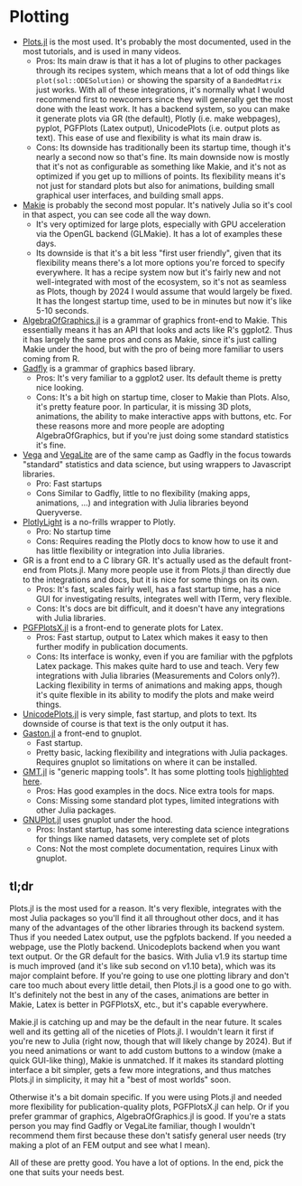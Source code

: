 # Plotting
* [Plots.jl](https://docs.juliaplots.org/) is the most used. It's probably the most documented, used in the most tutorials, and is used in many videos. 
    * Pros: Its main draw is that it has a lot of plugins to other packages through its recipes system, which means that a lot of odd things like `plot(sol::ODESolution)` or showing the sparsity of a `BandedMatrix` just works. With all of these integrations, it's normally what I would recommend first to newcomers since they will generally get the most done with the least work. It has a backend system, so you can make it generate plots via GR (the default), Plotly (i.e. make webpages), pyplot, PGFPlots (Latex output), UnicodePlots (i.e. output plots as text). This ease of use and flexibility is what its main draw is.
     * Cons: Its downside has traditionally been its startup time, though it's nearly a second now so that's fine. Its main downside now is mostly that it's not as configurable as something like Makie, and it's not as optimized if you get up to millions of points. Its flexibility means it's not just for standard plots but also for animations, building small graphical user interfaces, and building small apps. 
* [Makie](https://docs.makie.org/stable/) is probably the second most popular. It's natively Julia so it's cool in that aspect, you can see code all the way down. 
    * It's very optimized for large plots, especially with GPU acceleration via the OpenGL backend (GLMakie). It has a lot of examples these days. 
     * Its downside is that it's a bit less "first user friendly", given that its flexibility means there's a lot more options you're forced to specify everywhere. It has a recipe system now but it's fairly new and not well-integrated with most of the ecosystem, so it's not as seamless as Plots, though by 2024 I would assume that would largely be fixed. It has the longest startup time, used to be in minutes but now it's like 5-10 seconds. 
* [AlgebraOfGraphics.jl](https://aog.makie.org/stable/) is a grammar of graphics front-end to Makie. This essentially means it has an API that looks and acts like R's ggplot2. Thus it has largely the same pros and cons as Makie, since it's just calling Makie under the hood, but with the pro of being more familiar to users coming from R.
* [Gadfly](http://gadflyjl.org/stable/) is a grammar of graphics based library.
    * Pros: It's very familiar to a ggplot2 user. Its default theme is pretty nice looking.
    * Cons: It's a bit high on startup time, closer to Makie than Plots. Also, it's pretty feature poor. In particular, it is missing 3D plots, animations, the ability to make interactive apps with buttons, etc. For these reasons more and more people are adopting AlgebraOfGraphics, but if you're just doing some standard statistics it's fine.
* [Vega](https://www.queryverse.org/Vega.jl/stable) and [VegaLite](https://www.queryverse.org/VegaLite.jl/stable/) are of the same camp as Gadfly in the focus towards "standard" statistics and data science, but using wrappers to Javascript libraries. 
     * Pro: Fast startups 
     * Cons Similar to Gadfly, little to no flexibility (making apps, animations, ...) and integration with Julia libraries beyond Queryverse.
* [PlotlyLight](https://github.com/JuliaComputing/PlotlyLight.jl) is a no-frills wrapper to Plotly. 
    * Pro: No startup time
    * Cons: Requires reading the Plotly docs to know how to use it and has little flexibility or integration into Julia libraries.
* GR is a front end to a C library GR. It's actually used as the default front-end from Plots.jl. Many more people use it from Plots.jl than directly due to the integrations and docs, but it is nice for some things on its own.
    * Pros: It's fast, scales fairly well, has a fast startup time, has a nice GUI for investigating results, integrates well with ITerm, very flexible.
    * Cons: It's docs are bit difficult, and it doesn't have any integrations with Julia libraries. 
* [PGFPlotsX.jl](https://kristofferc.github.io/PGFPlotsX.jl/stable/) is a front-end to generate plots for Latex.
   * Pros: Fast startup, output to Latex which makes it easy to then further modify in publication documents.
   * Cons: Its interface is wonky, even if you are familiar with the pgfplots Latex package. This makes quite hard to use and teach. Very few integrations with Julia libraries (Measurements and Colors only?). Lacking flexibility in terms of animations and making apps, though it's quite flexible in its ability to modify the plots and make weird things.
* [UnicodePlots.jl](https://github.com/JuliaPlots/UnicodePlots.jl) is very simple, fast startup, and plots to text. Its downside of course is that text is the only output it has.
* [Gaston.jl](https://mbaz.github.io/Gaston.jl/v0.10.0/) a front-end to gnuplot.
     * Fast startup.
     * Pretty basic, lacking flexibility and integrations with Julia packages. Requires gnuplot so limitations on where it can be installed.
* [GMT.jl](https://github.com/GenericMappingTools/GMT.jl) is "generic mapping tools". It has some plotting tools [highlighted here](https://www.generic-mapping-tools.org/GMTjl_doc/examples/plotting_functions/).
    * Pros: Has good examples in the docs. Nice extra tools for maps.
    * Cons: Missing some standard plot types, limited integrations with other Julia packages.
* [GNUPlot.jl](https://github.com/gcalderone/Gnuplot.jl) uses gnuplot under the hood.
    * Pros: Instant startup, has some interesting data science integrations for things like named datasets, very complete set of plots
    * Cons: Not the most complete documentation, requires Linux with gnuplot.

## tl;dr

Plots.jl is the most used for a reason. It's very flexible, integrates with the most Julia packages so you'll find it all throughout other docs, and it has many of the advantages of the other libraries through its backend system. Thus if you needed Latex output, use the pgfplots backend. If you needed a webpage, use the Plotly backend. Unicodeplots backend when you want text output. Or the GR default for the basics. With Julia v1.9 its startup time is much improved (and it's like sub second on v1.10 beta), which was its major complaint before. If you're going to use one plotting library and don't care too much about every little detail, then Plots.jl is a good one to go with. It's definitely not the best in any of the cases, animations are better in Makie, Latex is better in PGFPlotsX, etc., but it's capable everywhere.

Makie.jl is catching up and may be the default in the near future. It scales well and its getting all of the niceties of Plots.jl. I wouldn't learn it first if you're new to Julia (right now, though that will likely change by 2024). But if you need animations or want to add custom buttons to a window (make a quick GUI-like thing), Makie is unmatched. If it makes its standard plotting interface a bit simpler, gets a few more integrations, and thus matches Plots.jl in simplicity, it may hit a "best of most worlds" soon.

Otherwise it's a bit domain specific. If you were using Plots.jl and needed more flexibility for publication-quality plots, PGFPlotsX.jl can help. Or if you prefer grammar of graphics, AlgebraOfGraphics.jl is good. If you're a stats person you may find Gadfly or VegaLite familiar, though I wouldn't recommend them first because these don't satisfy general user needs (try making a plot of an FEM output and see what I mean).

All of these are pretty good. You have a lot of options. In the end, pick the one that suits your needs best.
